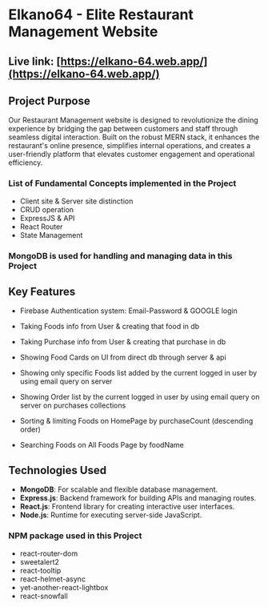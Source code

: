 # Elkano64 - Elite Restaurant Management Website

## Live link: [https://elkano-64.web.app/](https://elkano-64.web.app/)


## Project Purpose

Our Restaurant Management website is designed to revolutionize the dining experience by bridging the gap between customers and staff through seamless digital interaction. Built on the robust MERN stack, it enhances the restaurant's online presence, simplifies internal operations, and creates a user-friendly platform that elevates customer engagement and operational efficiency.


### **List of Fundamental Concepts implemented in the Project**

- Client site & Server site distinction
- CRUD operation
- ExpressJS & API
- React Router
- State Management


### **MongoDB is used for handling and managing data in this Project**


## Key Features

- Firebase Authentication system: Email-Password & GOOGLE login

- Taking Foods info from User & creating that food in db

- Taking Purchase info from User & creating that purchase in db

- Showing Food Cards on UI from direct db through server & api

- Showing only specific Foods list added by the current logged in user by using email query on server

- Showing Order list by the current logged in user by using email query on server on purchases collections

- Sorting & limiting Foods on HomePage by purchaseCount (descending order)

- Searching Foods on All Foods Page by foodName


## Technologies Used  
- **MongoDB**: For scalable and flexible database management.  
- **Express.js**: Backend framework for building APIs and managing routes.  
- **React.js**: Frontend library for creating interactive user interfaces.  
- **Node.js**: Runtime for executing server-side JavaScript.


### **NPM package used in this Project**

- react-router-dom
- sweetalert2
- react-tooltip
- react-helmet-async
- yet-another-react-lightbox
- react-snowfall